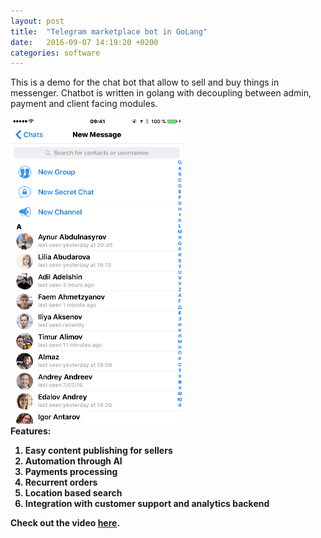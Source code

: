 ```yaml
---
layout: post
title:  "Telegram marketplace bot in GoLang"
date:   2016-09-07 14:19:20 +0200
categories: software
---
```


This is a demo for the chat bot that allow to sell and buy things in messenger. Chatbot is written in golang with decoupling between admin, payment and client facing modules.  



<div class="text-col text-col-1">
  <div style="text-align:left;"><img src="/assets/demo.gif"></div>
</div>

<div class="text-col text-col-2">
  <b>Features<b>:

  <ol>
    <li> Easy content publishing for sellers </li>
    <li> Automation through AI </li>
    <li> Payments processing </li>
    <li> Recurrent orders </li>
    <li> Location based search </li>
    <li> Integration with customer support and analytics backend </li>
  </ol>

  Check out the video <a href="https://youtu.be/DSVH7_8Dewc">here</a>.  
</div>
